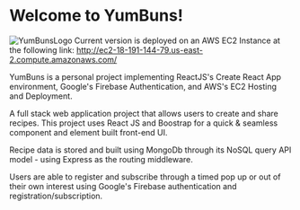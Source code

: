 # Welcome to YumBuns!
![YumBunsLogo](https://user-images.githubusercontent.com/93226206/178125259-50c4b7b4-53eb-469b-8426-cc9f1dc0409a.png)
Current version is deployed on an AWS EC2 Instance at the following link: http://ec2-18-191-144-79.us-east-2.compute.amazonaws.com/ 

YumBuns is a personal project implementing ReactJS's Create React App environment, Google's Firebase Authentication, and AWS's EC2 Hosting and Deployment.

A full stack web application project that allows users to create and share recipes. This project uses React JS and Boostrap for a quick & seamless component and element built front-end UI. 

Recipe data is stored and built using MongoDb through its NoSQL query API model - using Express as the routing middleware. 

Users are able to register and subscribe through a timed pop up or out of their own interest using Google's Firebase authentication and registration/subscription.
